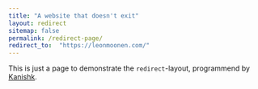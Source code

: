 ```yaml
---
title: "A website that doesn't exit"
layout: redirect
sitemap: false
permalink: /redirect-page/
redirect_to:  "https://leonmoonen.com/"
---
```

This is just a page to demonstrate the `redirect`-layout, programmend by [Kanishk](http://codingtips.kanishkkunal.in/about/).